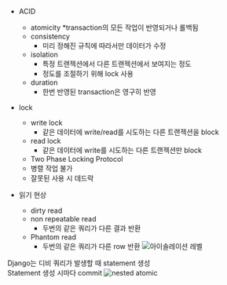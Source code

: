 * ACID
    * atomicity
        *transaction의 모든 작업이 반영되거나 롤백됨
    * consistency 
        * 미리 정해진 규칙에 따라서만 데이터가 수정 
    * isolation 
        * 특정 트랜젝션에서 다른 트랜젝션에서 보여지는 정도
        * 정도를 조절하기 위해 lock 사용
    * duration
        * 한번 반영된 transaction은 영구히 반영

* lock
    * write lock
        * 같은 데이터에 write/read를 시도하는 다른 트랜젝션을 block
    * read lock
        * 같은 데이터에 write를 시도하는 다른 트랜젝션만 block
    * Two Phase Locking Protocol
    * 병렬 작업 불가
    * 잘못된 사용 시 데드락

* 읽기 현상
    * dirty read
    * non repeatable read
        * 두번의 같은 쿼리가 다른 결과 반환
    * Phantom read
        * 두번의 같은 쿼리가 다른 row 반환
![아이솔레이션 레벨]()

Django는 디비 쿼리가 발생할 때 statement 생성\
Statement 생성 시마다 commit
![nested atomic]()


